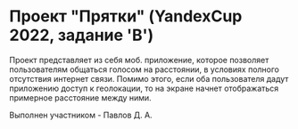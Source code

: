 Проект "Прятки" (YandexCup 2022, задание 'B')
=============================================
Проект представляет из себя моб. приложение, которое позволяет пользователям общаться голосом на расстоянии, в условиях полного отсутствия интернет связи. 
Помимо этого, если оба пользователя дадут приложению доступ к геолокации, то на экране начнет отображаться примерное расстояние между ними.

Выполнен участником - Павлов Д. А.
